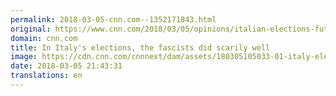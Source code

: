 ```yaml
---
permalink: 2018-03-05-cnn.com--1352171843.html
original: https://www.cnn.com/2018/03/05/opinions/italian-elections-future-opinion-ben-ghiat/index.html
domain: cnn.com
title: In Italy's elections, the fascists did scarily well
image: https://cdn.cnn.com/cnnnext/dam/assets/180305105033-01-italy-election-0305-matteo-salvini-super-tease.jpg
date: 2018-03-05 21:43:31
translations: en
---
```


